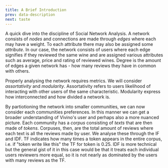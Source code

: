 ```yaml
---
title: A Brief Introduction
prev: data-description
next: taste
---
```


A quick dive into the discipline of Social Network Analysis. A network consists of _nodes_ and connections are made through _edges_ where each may have a weight. To each attribute there may also be assigned some _attribute_. In our case, the network consists of users where each edge signifies if they reviewed the same wine and are assigned various attributes such as average, price and rating of reviewed wines. Degree is the amount of edges a given network has - how many reviews they have in common with others.

Properly analysing the network requires metrics. We will consider _assortativity_ and _modularity_. Assortativity refers to users likelihood of interacting with other users of the same characteristic. Modularity express how interconnected and how divided a network is.

By partiotioning the network into smaller communities, we can now consider each communities preferences. In this manner we can get a broader understanding of Vivino's user and perhaps also a more nuanced picture. Each community has a _corpus_ consisting of _texts_ that are then made of _tokens_. Corpuses, then, are the total amount of reviews where each text is all the reviews made by user. We analyse these through the IF and IDF. TF indicates how many times a token appears in the entire corpus, i.e. if "token write like this" the TF for token is 0.25. IDF is more technical but the general gist of it in this case would be that it treats each individual users reviewers more equal, so it is not nearly as dominated by the users with many reviews as the TF.